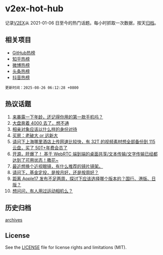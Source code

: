 # v2ex-hot-hub

 记录[V2EX](https://www.v2ex.com/)从 2021-01-06 日至今的热门话题。每小时抓取一次数据，按天[归档](archives)。
 
 ## 相关项目

- [GitHub热榜](https://github.com/lonnyzhang423/github-hot-hub)
- [知乎热榜](https://github.com/lonnyzhang423/zhihu-hot-hub)
- [微博热榜](https://github.com/lonnyzhang423/weibo-hot-hub)
- [头条热榜](https://github.com/lonnyzhang423/toutiao-hot-hub)
- [抖音热榜](https://github.com/lonnyzhang423/douyin-hot-hub)


 `更新时间：2025-08-26 06:12:28 +0800`

## 热议话题

1. [来暴露一下年龄，还记得你用的第一款手机吗？](https://www.v2ex.com/t/1154705)
1. [大盘奔着 4000 去了，想不通](https://www.v2ex.com/t/1154706)
1. [相亲对象应该以什么样的身份对待](https://www.v2ex.com/t/1154648)
1. [买房：老破大 or 远新大](https://www.v2ex.com/t/1154658)
1. [请问下上海哪里酒店上传网速比较快，有 32T 的视频素材想全部备份到 115 云盘，买了 50T+年费会员了](https://www.v2ex.com/t/1154712)
1. [开源，肝爆了！ 基于 WebRTC 端到端的桌面共享/文本传输/文字传输已经都达到了可用状态！撒花~](https://www.v2ex.com/t/1154676)
1. [最近想换个近视眼镜，有什么推荐的镜片镜架。](https://www.v2ex.com/t/1154651)
1. [请问下，基金定投，是按月好，还是按周好？](https://www.v2ex.com/t/1154655)
1. [距离 Apple17 发布不足两周，探讨下应该选择哪个版本的？国行、港版、日版？](https://www.v2ex.com/t/1154691)
1. [想问问，有人用过运动相机么？](https://www.v2ex.com/t/1154697)

## 历史归档

[archives](archives)

## License

See the [LICENSE](LICENSE) file for license rights and limitations (MIT).
